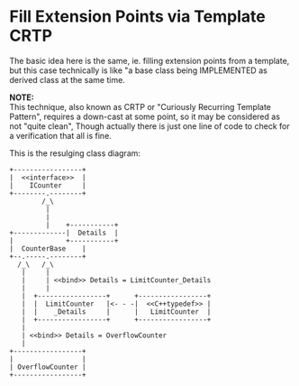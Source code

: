 # Fill Extension Points via Template CRTP

The basic idea here is the same, ie. filling extension
points from a template, but this case technically is like "a
base class being IMPLEMENTED as derived class at the same
time.

**NOTE:**\
This technique, also known as CRTP or "Curiously Recurring
Template Pattern", requires a down-cast at some point, so it
may be considered as not "quite clean", Though actually
there is just one line of code to check for a verification
that all is fine.

This is the resulging class diagram:

    +-----------------+
    |  <<interface>>  |
    |    ICounter     |
    +--------.--------+
            /_\
             |
             |
             |    +-----------+
    +-------------|  Details  |
    |             +-----------+
    |  CounterBase    |
    +--.-----.--------+
      /_\   /_\
       |     |
       |     | <<bind>> Details = LimitCounter_Details
       |     |
       |  +-----------------+      +-----------------+
       |  |  LimitCounter   |<- - -|  <<C++typedef>> |
       |  |    _Details     |      |   LimitCounter  |
       |  +-----------------+      +-----------------+
       |
       | <<bind>> Details = OverflowCounter
       |
    +-----------------+
    |                 |
    | OverflowCounter |
    +-----------------+
    
